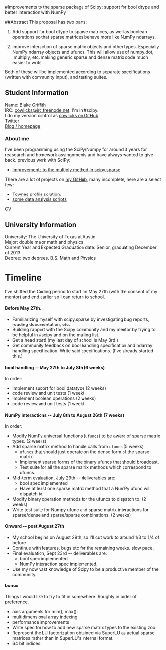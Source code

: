 #Improvements to the sparse package of Scipy: support for bool dtype and better interaction with NumPy

##Abstract
This proposal has two parts:

1. Add support for bool dtype to sparse matrices, as well as boolean operations so that sparse matrices behave more like NumPy ndarrays.

2. Improve interaction of sparse matrix objects and other types. Especially NumPy ndarray objects and ufuncs. This will allow use of numpy.dot, .multiply, etc. making generic sparse and dense matrix code much easier to write.

Both of these will be implemented according to separate specifications (written with community input), and testing suites.

## Student Information
Name: Blake Griffith  
IRC: cowlicks@irc.freenode.net. I'm in #scipy.  
I do my version control as [cowlicks on GitHub](https://github.com/cowlicks)  
[Twitter](https://twitter.com/cwlcks)  
[Blog / homepage](http://cwl.cx)  

### About me
I've been programming using the SciPy/Numpy for around 3 years for reasearch and homework assingnments and have always wanted to give back.
previous work with SciPy:
* [Improvements to the multiply method in scipy.sparse](https://github.com/scipy/scipy/pull/516)

There are a lot of projects on [my GitHub](https://github.com/cowlicks), many incomplete, here are a select few:
* [Townes profile solution](https://github.com/cowlicks/Townes_profile).
* [some data analysis scripts](https://github.com/cowlicks/2dnls-scripts/tree/master/analysis)

[CV](https://github.com/cowlicks/CV/raw/master/curriculum_vitae.pdf)

## University Information
University: The University of Texas at Austin  
Major: double major math and physics  
Current Year and Expected Graduation date: Senior, graduating December of 2013  
Degree: two degrees, B.S. Math and Physics  


# Timeline
I've shifted the Coding period to start on May 27th (with the consent of my mentor) and end earlier so I can return to school.

#### Before May 27th.
* Familiarizing myself with scipy.sparse by investigating bug reports, reading documentation, etc.
* Building rapport with the Scipy community and my mentor by trying to be helpful in #scipy and on the mailing list.
* Get a head start! (my last day of school is May 3rd.)
* Get community feedback on bool handling specification and ndarray handling specification. Write said specifications. (I've already started this.)

#### bool handling -- May 27th to July 8th (6 weeks)
In order:
* Implement suport for bool datatype (2 weeks)
* code review and unit tests (1 week)
* Implement boolean operations (2 weeks)
* code review and unit tests (1 week)

#### NumPy interactions -- July 8th to August 26th (7 weeks)
In order:
* Modify NumPy universal functions (`ufuncs`) to be aware of sparse matrix types. (2 weeks)
* Add sparse matrix method to handle calls from `ufuncs` (5 weeks)
    * `ufuncs` that should just operate on the dense form of the sparse matrix.
    * Implement sparse forms of the binary ufuncs that should broadcast.
    * Test suite for all the sparse matrix methods which correspond to ufuncs.
* Mid-term evaluation, July 29th -- deliverables are:
    * bool spec implemented
    * Have at least one sparse matrix method that a NumPy ufunc will dispatch to.
* Modify binary operation methods for the ufuncs to dispatch to. (2 weeks)
* Write test suite for Numpy ufunc and sparse matrix interactions for sparse/dense and sparse/sparse combinations. (2 weeks)

#### Onward -- post August 27th
* My school begins on August 29th, so I'll cut work to around 1/3 to 1/4 of before
* Continue with features, bugs etc for the remaining weeks. slow pace.
* Final evaluation, Sept 23rd -- deliverables are:
   * bool spec implemented
   * NumPy interaction spec implemented.
* Use my now vast knowledge of Scipy to be a productive member of the community. 

#### bonus
Things I would like to try to fit in somewhere. Roughly in order of preference.
* axis arguments for min(), max().
* multidimensional array indexing 
* performance improvements
* Write spec for how to add new sparse matrix types to the existing zoo.
* Represent the LU factorization obtained via SuperLU as actual sparse matrices rather than in SuperLU's internal format.
* 64 bit indices.

